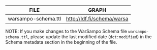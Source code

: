 | FILE | GRAPH |
|---|---|
| warsampo-schema.ttl | http://ldf.fi/schema/warsa |

NOTE: If you make changes to the WarSampo Schema file `warsampo-schema.ttl`, please update the last modified date (`dct:modified`) in the Schema metadata section in the beginning of the file.

